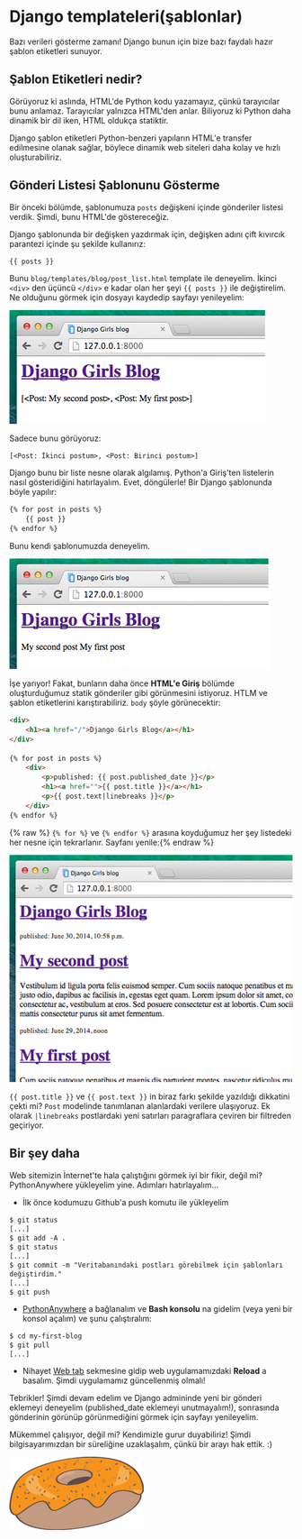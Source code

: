 # Django templateleri(şablonlar) 

Bazı verileri gösterme zamanı! Django bunun için bize bazı faydalı hazır şablon etiketleri sunuyor.

## Şablon Etiketleri nedir?

Görüyoruz ki aslında, HTML'de Python kodu yazamayız, çünkü tarayıcılar bunu anlamaz. Tarayıcılar yalnızca HTML'den anlar. Biliyoruz ki Python daha dinamik bir dil iken, HTML oldukça statiktir.

Django şablon etiketleri Python-benzeri yapıların HTML'e transfer edilmesine olanak sağlar, böylece dinamik web siteleri daha kolay ve hızlı oluşturabiliriz.

## Gönderi Listesi Şablonunu Gösterme

Bir önceki bölümde, şablonumuza `posts` değişkeni içinde gönderiler listesi verdik. Şimdi, bunu HTML'de göstereceğiz.

Django şablonunda bir değişken yazdırmak için, değişken adını çift kıvırcık parantezi içinde şu şekilde kullanırız:

```html
{{ posts }}
```

Bunu `blog/templates/blog/post_list.html` template ile deneyelim. İkinci `<div>` den üçüncü `</div>` e kadar olan her şeyi `{{ posts }}` ile değiştirelim. Ne olduğunu görmek için dosyayı kaydedip sayfayı yenileyelim:

![Şekil 13.1][1]

 [1]: images/step1.png

Sadece bunu görüyoruz:

    [<Post: İkinci postum>, <Post: Birinci postum>]
    

Django bunu bir liste nesne olarak algılamış. Python'a Giriş'ten listelerin nasıl gösteridiğini hatırlayalım. Evet, döngülerle! Bir Django şablonunda böyle yapılır:

```html
{% for post in posts %}
    {{ post }}
{% endfor %}
```

Bunu kendi şablonumuzda deneyelim.

![Şekil 13.2][2]

 [2]: images/step2.png

İşe yarıyor! Fakat, bunların daha önce **HTML'e Giriş** bölümde oluşturduğumuz statik gönderiler gibi görünmesini istiyoruz. HTLM ve şablon etiketlerini karıştırabiliriz. `body` şöyle görünecektir:

```html
<div>
    <h1><a href="/">Django Girls Blog</a></h1>
</div>

{% for post in posts %}
    <div>
        <p>published: {{ post.published_date }}</p>
        <h1><a href="">{{ post.title }}</a></h1>
        <p>{{ post.text|linebreaks }}</p>
    </div>
{% endfor %}
```

{% raw %} `{% for %}` ve `{% endfor %}` arasına koyduğumuz her şey listedeki her nesne için tekrarlanır. Sayfanı yenile:{% endraw %}

![Şekil 13.3][3]

 [3]: images/step3.png

`{{ post.title }}` ve `{{ post.text }}` in biraz farkı şekilde yazıldığı dikkatini çekti mi? `Post` modelinde tanımlanan alanlardaki verilere ulaşıyoruz. Ek olarak `|linebreaks` postlardaki yeni satırları paragraflara çeviren bir filtreden geçiriyor.

## Bir şey daha

Web sitemizin İnternet'te hala çalıştığını görmek iyi bir fikir, değil mi? PythonAnywhere yükleyelim yine. Adımları hatırlayalım...

*   İlk önce kodumuzu Github'a push komutu ile yükleyelim

```
$ git status
[...]
$ git add -A .
$ git status
[...]
$ git commit -m "Veritabanındaki postları görebilmek için şablonları değiştirdim."
[...]
$ git push
```

*   [PythonAnywhere][4] a bağlanalım ve **Bash konsolu** na gidelim (veya yeni bir konsol açalım) ve şunu çalıştıralım:

 [4]: https://www.pythonanywhere.com/consoles/

```
$ cd my-first-blog
$ git pull
[...]
```

*   Nihayet [Web tab][5] sekmesine gidip web uygulamamızdaki **Reload** a basalım. Şimdi uygulamamız güncellenmiş olmalı!

 [5]: https://www.pythonanywhere.com/web_app_setup/

Tebrikler! Şimdi devam edelim ve Django admininde yeni bir gönderi eklemeyi deneyelim (published_date eklemeyi unutmayalım!), sonrasında gönderinin görünüp görünmediğini görmek için sayfayı yenileyelim.

Mükemmel çalışıyor, değil mi? Kendimizle gurur duyabiliriz! Şimdi bilgisayarımızdan bir süreliğine uzaklaşalım, çünkü bir arayı hak ettik. :)

![Şekil 13.4][6]

 [6]: images/donut.png